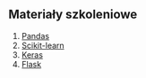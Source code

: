 ## Materiały szkoleniowe

1. [Pandas](https://drive.google.com/open?id=1Dj9P-fScRAFzLrLSQNazoJ2PsnB51Y1m)
2. [Scikit-learn](https://drive.google.com/open?id=1l3zaFAG3tgJR101lFpnV6aJGkOBxELnq)
3. [Keras](https://drive.google.com/open?id=1afrNa9SUiUtqHDyZrI9fiK4CqekmuFlr)
4. [Flask](https://drive.google.com/open?id=1hIOwcLRkn3WSHkjvrN4wK8a-HsXbcCAN)

